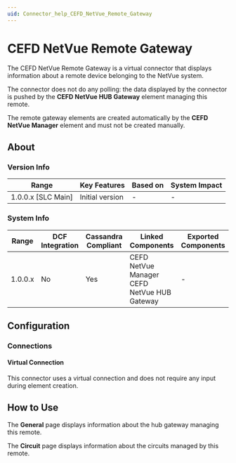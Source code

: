 ```yaml
---
uid: Connector_help_CEFD_NetVue_Remote_Gateway
---
```


# CEFD NetVue Remote Gateway

The CEFD NetVue Remote Gateway is a virtual connector that displays information about a remote device belonging to the NetVue system.

The connector does not do any polling: the data displayed by the connector is pushed by the **CEFD NetVue HUB Gateway** element managing this remote.

The remote gateway elements are created automatically by the **CEFD NetVue Manager** element and must not be created manually.

## About

### Version Info

| **Range**            | **Key Features** | **Based on** | **System Impact** |
|----------------------|------------------|--------------|-------------------|
| 1.0.0.x \[SLC Main\] | Initial version  | \-           | \-                |

### System Info

| **Range** | **DCF Integration** | **Cassandra Compliant** | **Linked Components**                       | **Exported Components** |
|-----------|---------------------|-------------------------|---------------------------------------------|-------------------------|
| 1.0.0.x   | No                  | Yes                     | CEFD NetVue Manager CEFD NetVue HUB Gateway | \-                      |

## Configuration

### Connections

#### Virtual Connection

This connector uses a virtual connection and does not require any input during element creation.

## How to Use

The **General** page displays information about the hub gateway managing this remote.

The **Circuit** page displays information about the circuits managed by this remote.
